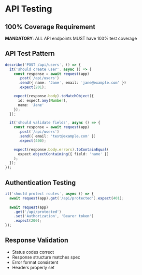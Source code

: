# API Testing

## 100% Coverage Requirement
**MANDATORY**: ALL API endpoints MUST have 100% test coverage

## API Test Pattern
```typescript
describe('POST /api/users', () => {
  it('should create user', async () => {
    const response = await request(app)
      .post('/api/users')
      .send({ name: 'Jane', email: 'jane@example.com' })
      .expect(201);

    expect(response.body).toMatchObject({
      id: expect.any(Number),
      name: 'Jane'
    });
  });

  it('should validate fields', async () => {
    const response = await request(app)
      .post('/api/users')
      .send({ email: 'test@example.com' })
      .expect(400);

    expect(response.body.errors).toContainEqual(
      expect.objectContaining({ field: 'name' })
    );
  });
});
```

## Authentication Testing
```typescript
it('should protect routes', async () => {
  await request(app).get('/api/protected').expect(401);
  
  await request(app)
    .get('/api/protected')
    .set('Authorization', 'Bearer token')
    .expect(200);
});
```

## Response Validation
- Status codes correct
- Response structure matches spec
- Error format consistent
- Headers properly set